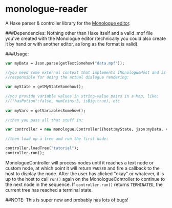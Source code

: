 # monologue-reader
A Haxe parser &amp; controller library for the [Monologue editor](https://github.com/nospoone/monologue).

###Dependencies:
Nothing other than Haxe itself and a valid .mpf file you've created with the Monologue editor (technically you could also create it by hand or with another editor, as long as the format is valid).

###Usage:
 
 ```haxe 
 var myData = Json.parse(getTextSomehow("data.mpf"));
 
 //you need some external context that implements IMonologueHost and is
 //responsible for doing the actual dialogue rendering:
  
 var myState = getMyStateSomehow();
  
 //you provide variable values in string-value pairs in a Map, like:
 //("hasPotion":false, numCoins:3, isBig:true), etc
  
 var myVars = getVariablesSomehow();
  
 //then you pass all that stuff in:
 
 var controller = new monologue.Controller({host:myState, json:myData, variables:myVars});
  
 //then load up a tree and run the first node:
 
 controller.loadTree("tutorial");
 controller.run();
 ```
 
 MonologueController will process nodes until it reaches a text node or custom node, at which point it will return ```PAUSED``` and fire a callback to the host to display the node. After the user has clicked "okay" or whatever, it is up to the host to call ```run()``` again on the MonologueController to continue to the next node in the sequence. If ```controller.run()``` returns ```TERMINATED```, the current tree has reached a terminal state.

##NOTE: 
This is super new and probably has lots of bugs!
